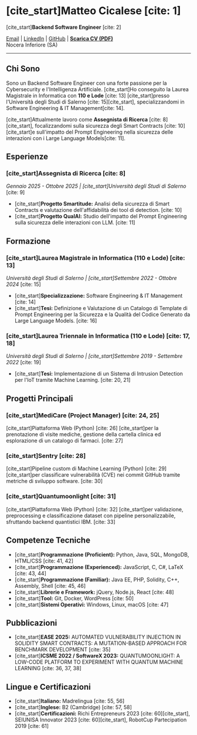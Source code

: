 # [cite_start]Matteo Cicalese [cite: 1]

[cite_start]**Backend Software Engineer** [cite: 2]

<p>
  <a href="mailto:tua-email@esempio.com">Email</a> | 
  <a href="https://linkedin.com/in/tuo-profilo" target="_blank">LinkedIn</a> | 
  <a href="https://github.com/tuo-username" target="_blank">GitHub</a> | 
  <a href="Curriculum.pdf" download><strong>Scarica CV (PDF)</strong></a>
  <br>
  Nocera Inferiore (SA)
</p>

---

## Chi Sono

Sono un Backend Software Engineer con una forte passione per la Cybersecurity e l'Intelligenza Artificiale. [cite_start]Ho conseguito la Laurea Magistrale in Informatica con **110 e Lode** [cite: 13] [cite_start]presso l'Università degli Studi di Salerno [cite: 15][cite_start], specializzandomi in Software Engineering & IT Management[cite: 14].

[cite_start]Attualmente lavoro come **Assegnista di Ricerca** [cite: 8][cite_start], focalizzandomi sulla sicurezza degli Smart Contracts [cite: 10] [cite_start]e sull'impatto del Prompt Engineering nella sicurezza delle interazioni con i Large Language Models[cite: 11].

## Esperienze

### [cite_start]Assegnista di Ricerca [cite: 8]
*Gennaio 2025 - Ottobre 2025 | [cite_start]Università degli Studi di Salerno* [cite: 9]

* [cite_start]**Progetto Smartitude:** Analisi della sicurezza di Smart Contracts e valutazione dell'affidabilità dei tool di detection. [cite: 10]
* [cite_start]**Progetto QualAl:** Studio dell'impatto del Prompt Engineering sulla sicurezza delle interazioni con LLM. [cite: 11]

## Formazione

### [cite_start]Laurea Magistrale in Informatica (110 e Lode) [cite: 13]
*Università degli Studi di Salerno | [cite_start]Settembre 2022 - Ottobre 2024* [cite: 15]

* [cite_start]**Specializzazione:** Software Engineering & IT Management [cite: 14]
* [cite_start]**Tesi:** Definizione e Valutazione di un Catalogo di Template di Prompt Engineering per la Sicurezza e la Qualità del Codice Generato da Large Language Models. [cite: 16]

### [cite_start]Laurea Triennale in Informatica (110 e Lode) [cite: 17, 18]
*Università degli Studi di Salerno | [cite_start]Settembre 2019 - Settembre 2022* [cite: 19]

* [cite_start]**Tesi:** Implementazione di un Sistema di Intrusion Detection per l'IoT tramite Machine Learning. [cite: 20, 21]

## Progetti Principali

### [cite_start]MediCare (Project Manager) [cite: 24, 25]
[cite_start]Piattaforma Web (Python) [cite: 26] [cite_start]per la prenotazione di visite mediche, gestione della cartella clinica ed esplorazione di un catalogo di farmaci. [cite: 27]

### [cite_start]Sentry [cite: 28]
[cite_start]Pipeline custom di Machine Learning (Python) [cite: 29] [cite_start]per classificare vulnerabilità (CVE) nei commit GitHub tramite metriche di sviluppo software. [cite: 30]

### [cite_start]Quantumoonlight [cite: 31]
[cite_start]Piattaforma Web (Python) [cite: 32] [cite_start]per validazione, preprocessing e classificazione dataset con pipeline personalizzabile, sfruttando backend quantistici IBM. [cite: 33]

## Competenze Tecniche

* [cite_start]**Programmazione (Proficient):** Python, Java, SQL, MongoDB, HTML/CSS [cite: 41, 42]
* [cite_start]**Programmazione (Experienced):** JavaScript, C, C#, LaTeX [cite: 43, 44]
* [cite_start]**Programmazione (Familiar):** Java EE, PHP, Solidity, C++, Assembly, Shell [cite: 45, 46]
* [cite_start]**Librerie e Framework:** jQuery, Node.js, React [cite: 48]
* [cite_start]**Tool:** Git, Docker, WordPress [cite: 50]
* [cite_start]**Sistemi Operativi:** Windows, Linux, macOS [cite: 47]

## Pubblicazioni

* [cite_start]**EASE 2025:** AUTOMATED VULNERABILITY INJECTION IN SOLIDITY SMART CONTRACTS: A MUTATION-BASED APPROACH FOR BENCHMARK DEVELOPMENT [cite: 35]
* [cite_start]**ICSME 2022 / SoftwareX 2023:** QUANTUMOONLIGHT: A LOW-CODE PLATFORM TO EXPERIMENT WITH QUANTUM MACHINE LEARNING [cite: 36, 37, 38]

## Lingue e Certificazioni

* [cite_start]**Italiano:** Madrelingua [cite: 55, 56]
* [cite_start]**Inglese:** B2 (Cambridge) [cite: 57, 58]
* [cite_start]**Certificazioni:** Richi Entrepreneurs 2023 [cite: 60][cite_start], SEIUNISA Innovator 2023 [cite: 60][cite_start], RobotCup Partecipation 2019 [cite: 61]
